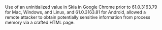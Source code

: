 Use of an uninitialized value in Skia in Google Chrome prior to 61.0.3163.79 for Mac, Windows, and Linux, and 61.0.3163.81 for Android, allowed a remote attacker to obtain potentially sensitive information from process memory via a crafted HTML page.
